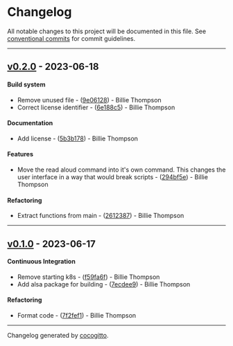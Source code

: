# Changelog
All notable changes to this project will be documented in this file. See [conventional commits](https://www.conventionalcommits.org/) for commit guidelines.

- - -
## [v0.2.0](https://github.com/PurpleBooth/story-time/compare/v0.1.2..v0.2.0) - 2023-06-18
#### Build system
- Remove unused file - ([9e06128](https://github.com/PurpleBooth/story-time/commit/9e061288150092bdd5ce56b62489c500046dcbf6)) - Billie Thompson
- Correct license identifier - ([6e188c5](https://github.com/PurpleBooth/story-time/commit/6e188c55a48e59acbc0bc7c90aa325eb709d7898)) - Billie Thompson
#### Documentation
- Add license - ([5b3b178](https://github.com/PurpleBooth/story-time/commit/5b3b1789a66edaed0aa88f91dec68efebc0fb6ce)) - Billie Thompson
#### Features
- Move the read aloud command into it's own command. This changes the user interface in a way that would break scripts - ([294bf5e](https://github.com/PurpleBooth/story-time/commit/294bf5e27a54141ca34425505bddab4452989d67)) - Billie Thompson
#### Refactoring
- Extract functions from main - ([2612387](https://github.com/PurpleBooth/story-time/commit/2612387454068e581c28312bb68a361e5ea7e2d6)) - Billie Thompson

- - -

## [v0.1.0](https://github.com/PurpleBooth/story-time/compare/2a15d2fa63cf80aa13617d6db8a1df0c33091f0b..v0.1.0) - 2023-06-17
#### Continuous Integration
- Remove starting k8s - ([f59fa6f](https://github.com/PurpleBooth/story-time/commit/f59fa6f10fe649ffe19747907c3e45e26871acb5)) - Billie Thompson
- Add alsa package for building - ([7ecdee9](https://github.com/PurpleBooth/story-time/commit/7ecdee9c5af5ecb15cccca5731afdd3e7a9cbb50)) - Billie Thompson
#### Refactoring
- Format code - ([7f2fef1](https://github.com/PurpleBooth/story-time/commit/7f2fef1e817bea83ea2d94002d828592eeabb3c7)) - Billie Thompson

- - -

Changelog generated by [cocogitto](https://github.com/cocogitto/cocogitto).